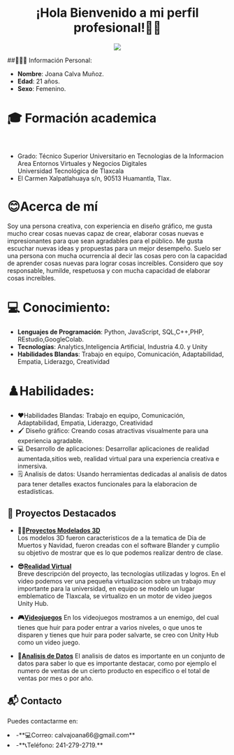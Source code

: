 <div align="center">
    <h1 align="center">¡Hola Bienvenido a mi perfil profesional!👋🏼 </h1>
</div> 
<p align="center"><img src="![Tarjeta de presentacion joana](https://github.com/user-attachments/assets/b7cb99d9-6be6-47fd-8527-88a7204fd378)"/></p>

##👩🏻‍💼 Información Personal:
- **Nombre**: Joana Calva Muñoz.
- **Edad**: 21 años.
- **Sexo**: Femenino.

# 🎓 Formación academica
<br>
        <ul>
            <li>Grado: Técnico Superior Universitario en Tecnologias de la Informacion Area Entornos Virtuales y Negocios Digitales</li>
            Universidad Tecnológica de Tlaxcala
            <li>El Carmen Xalpatlahuaya s/n, 90513 Huamantla, Tlax.</li>
        </ul>
    
# 😊Acerca de mí
Soy una persona creativa, con experiencia en diseño gráfico, me gusta mucho crear cosas nuevas capaz de crear, elaborar cosas nuevas e impresionantes para que sean agradables para el público. Me gusta escuchar nuevas ideas y propuestas para un mejor desempeño. Suelo ser una persona con mucha ocurrencia al decir las cosas pero con la  capacidad de aprender cosas nuevas para lograr cosas increibles. Considero que soy responsable, humilde, respetuosa y con mucha capacidad de elaborar cosas increíbles.

# 💻 Conocimiento:

- **Lenguajes de Programación**: Python, JavaScript, SQL,C++,PHP, REstudio,GoogleColab.
- **Tecnologías**: Analytics,Inteligencia Artificial, Industria 4.0. y Unity
- **Habilidades Blandas**: Trabajo en equipo, Comunicación, Adaptabilidad, Empatia, Liderazgo, Creatividad


# ♟️Habilidades:
- ❤️Habilidades Blandas: Trabajo en equipo, Comunicación, Adaptabilidad, Empatia, Liderazgo, Creatividad
- 🖌️ Diseño gráfico: Creando cosas atractivas visualmente para una experiencia agradable.
- 💻 Desarrollo de aplicaciones: Desarrollar aplicaciones de realidad aumentada,sitios web, realidad virtual para una experiencia creativa e inmersiva.
- 🗒️ Analisís de datos: Usando herramientas dedicadas al analisís de datos para tener detalles exactos funcionales para la elaboracion de estadísticas.


## 🚀 Proyectos Destacados

- **👩‍💻[Proyectos Modelados 3D](https://drive.google.com/drive/folders/148peTyRtuIWgV0pE9VlB9GuQxaXRqJ4t?usp=sharing)**  
  Los modelos 3D fueron caracteristicos de a la tematica de Dia de Muertos y Navidad, fueron creadas con el software Blander y cumplio su objetivo de mostrar que 
  es lo que podemos realizar dentro de clase.

- **😎[Realidad Virtual](https://drive.google.com/drive/folders/1IJHho1OQ5o9lD0qmmuTUirNjsQnU5r3F?usp=sharing)**  
  Breve descripción del proyecto, las tecnologías utilizadas y logros.
  En el video podemos ver una pequeña virtualizacion sobre un trabajo muy importante para la universidad, en equipo se modelo un lugar emblematico de Tlaxcala, se 
  virtualizo en un motor de video juegos Unity Hub.
  
 - **🎮[Videojuegos](https://drive.google.com/drive/folders/1XtHBvfIUUkin7MnJOgeVVbiv_W_383Sh?usp=sharing)**
   En los videojuegos mostramos a un enemigo, del cual tienes que huir para poder entrar a varios niveles, o que unos te disparen y tienes que huir para poder 
   salvarte, se creo con Unity Hub como un video juego.

- **📃[Analisis de Datos]()**
  El analisis de datos es importante en un conjunto de datos para saber lo que es importante destacar, como por ejemplo el numero de ventas de un cierto producto 
  en especifico o el total de  ventas por mes o por año.


## 📬 Contacto

Puedes contactarme en:
<li>-**💻Correo: calvajoana66@gmail.com**</li>
<li>-**📞Teléfono: 241-279-2719.**</li>

